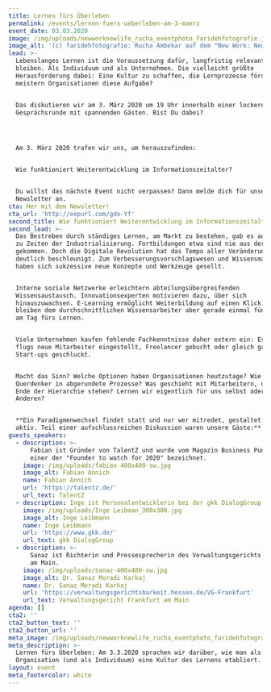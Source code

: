 ```yaml
---
title: Lernen fürs Überleben
permalink: /events/lernen-fuers-ueberleben-am-3-maerz
event_date: 03.03.2020
image: /img/uploads/newworknewlife_rucha_eventphoto_faridehfotografie.jpg
image_alt: '(c) faridehfotografie: Rucha Ambekar auf dem "New Work: New Life?"-Event'
lead: >-
  Lebenslanges Lernen ist die Voraussetzung dafür, langfristig relevant zu
  bleiben. Als Individuum und als Unternehmen. Die vielleicht größte
  Herausforderung dabei: Eine Kultur zu schaffen, die Lernprozesse fördert. Wie
  meistern Organisationen diese Aufgabe?


  Das diskutieren wir am 3. März 2020 um 19 Uhr innerhalb einer lockeren
  Gesprächsrunde mit spannenden Gästen. Bist Du dabei?




  Am 3. März 2020 trafen wir uns, um herauszufinden:


  Wie funktioniert Weiterentwicklung im Informationszeitalter?


  Du willst das nächste Event nicht verpassen? Dann melde dich für unseren
  Newsletter an.
cta: Her mit dem Newsletter!
cta_url: 'http://eepurl.com/gdo-Yf'
second_title: Wie funktioniert Weiterentwicklung im Informationszeitalter?
second_lead: >-
  Das Bestreben durch ständiges Lernen, am Markt zu bestehen, gab es auch schon
  zu Zeiten der Industrialisierung. Fortbildungen etwa sind nie aus der Mode
  gekommen. Doch die Digitale Revolution hat das Tempo aller Veränderungen
  deutlich beschleunigt. Zum Verbesserungsvorschlagswesen und Wissensmanagement
  haben sich sukzessive neue Konzepte und Werkzeuge gesellt.


  Interne soziale Netzwerke erleichtern abteilungsübergreifenden
  Wissensaustausch. Innovationsexperten motivieren dazu, über sich
  hinauszuwachsen. E-Learning ermöglicht Weiterbildung auf einen Klick. Faktisch
  bleiben dem durchschnittlichen Wissensarbeiter aber gerade einmal fünf Minuten
  am Tag fürs Lernen.


  Viele Unternehmen kaufen fehlende Fachkenntnisse daher extern ein: Es werden
  flugs neue Mitarbeiter eingestellt, Freelancer gebucht oder gleich ganze
  Start-ups geschluckt.


  Macht das Sinn? Welche Optionen haben Organisationen heutzutage? Wie passen
  Querdenker in abgerundete Prozesse? Was geschieht mit Mitarbeitern, die am
  Ende der Hierarchie stehen? Lernen wir eigentlich für uns selbst oder für die
  Anderen?


  **Ein Pa­ra­dig­men­wech­sel findet statt und nur wer mitredet, gestaltet ihn
  aktiv. Teil einer aufschlussreichen Diskussion waren unsere Gäste:**
guests_speakers:
  - description: >-
      Fabian ist Gründer von TalentZ und wurde vom Magazin Business Punk als
      einer der "Founder to watch for 2020" bezeichnet.
    image: /img/uploads/fabian-400x400-sw.jpg
    image_alt: Fabian Annich
    name: Fabian Annich
    url: 'https://talentz.de/'
    url_text: TalentZ
  - description: Inge ist Personalentwicklerin bei der gkk DialogGroup in Frankfurt.
    image: /img/uploads/Inge Leibman_300x300.jpg
    image_alt: Inge Leibmann
    name: Inge Leibmann
    url: 'https://www.gkk.de/'
    url_text: gkk DialogGroup
  - description: >-
      Sanaz ist Richterin und Pressesprecherin des Verwaltungsgerichts Frankfurt
      am Main.
    image: /img/uploads/sanaz-400x400-sw.jpg
    image_alt: Dr. Sanaz Moradi Karkaj
    name: Dr. Sanaz Moradi Karkaj
    url: 'https://verwaltungsgerichtsbarkeit.hessen.de/VG-Frankfurt'
    url_text: Verwaltungsgericht Frankfurt am Main
agenda: []
cta2: ''
cta2_button_text: ''
cta2_button_url: ''
meta_image: /img/uploads/newworknewlife_rucha_eventphoto_faridehfotografie.jpg
meta_description: >-
  Lernen fürs Überleben: Am 3.3.2020 sprachen wir darüber, wie man als
  Organisation (und als Individuum) eine Kultur des Lernens etabliert.
layout: event
meta_footercolor: white
---
```

